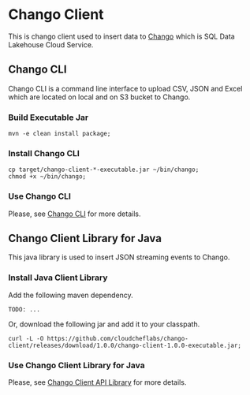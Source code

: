 # Chango Client

This is chango client used to insert data to [Chango]((https://chango-admin-oci-ui.cloudchef-labs.com)) which is SQL Data Lakehouse Cloud Service.


## Chango CLI
Chango CLI is a command line interface to upload CSV, JSON and Excel which are located on local and on S3 bucket to Chango.

### Build Executable Jar
```
mvn -e clean install package;
```

### Install Chango CLI

```
cp target/chango-client-*-executable.jar ~/bin/chango;
chmod +x ~/bin/chango;
```

### Use Chango CLI

Please, see [Chango CLI](https://mykidong.atlassian.net/wiki/x/DoDjgw) for more details.




## Chango Client Library for Java
This java library is used to insert JSON streaming events to Chango.

### Install Java Client Library
Add the following maven dependency.

```
TODO: ...
```

Or, download the following jar and add it to your classpath.
```
curl -L -O https://github.com/cloudcheflabs/chango-client/releases/download/1.0.0/chango-client-1.0.0-executable.jar;
```

### Use Chango Client Library for Java

Please, see [Chango Client API Library](https://mykidong.atlassian.net/wiki/x/KQDfgw) for more details.

